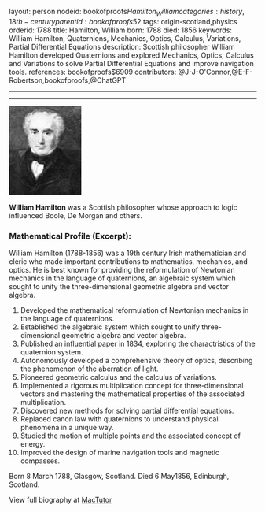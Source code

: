 layout: person
nodeid: bookofproofs$Hamilton_William
categories: history,18th-century
parentid: bookofproofs$52
tags: origin-scotland,physics
orderid: 1788
title: Hamilton, William
born: 1788
died: 1856
keywords: William Hamilton, Quaternions, Mechanics, Optics, Calculus, Variations, Partial Differential Equations
description: Scottish philosopher William Hamilton developed Quaternions and explored Mechanics, Optics, Calculus and Variations to solve Partial Differential Equations and improve navigation tools.
references: bookofproofs$6909
contributors: @J-J-O'Connor,@E-F-Robertson,bookofproofs,@ChatGPT

---



---

![Hamilton_William.jpg](https://github.com/bookofproofs/bookofproofs.github.io/blob/main/_sources/_assets/images/portraits/Hamilton_William.jpg?raw=true)

**William Hamilton** was a Scottish philosopher whose approach to logic influenced Boole, De Morgan and others.

### Mathematical Profile (Excerpt):
William Hamilton (1788-1856) was a 19th century Irish mathematician and cleric who made important contributions to mathematics, mechanics, and optics. He is best known for providing the reformulation of Newtonian mechanics in the language of quaternions, an algebraic system which sought to unify the three-dimensional geometric algebra and vector algebra.

1. Developed the mathematical reformulation of Newtonian mechanics in the language of quaternions.
2. Established the algebraic system which sought to unify three-dimensional geometric algebra and vector algebra.
3. Published an influential paper in 1834, exploring the charactristics of the quaternion system.
4. Autonomously developed a comprehensive theory of optics, describing the phenomenon of the aberration of light.
5. Pioneered geometric calculus and the calculus of variations.
6. Implemented a rigorous multiplication concept for three-dimensional vectors and mastering the mathematical properties of the associated multiplication.
7. Discovered new methods for solving partial differential equations.
8. Replaced canon law with quaternions to understand physical phenomena in a unique way.
9. Studied the motion of multiple points and the associated concept of energy.
10. Improved the design of marine navigation tools and magnetic compasses.

Born 8 March 1788, Glasgow, Scotland. Died 6 May1856, Edinburgh, Scotland.

View full biography at [MacTutor](https://mathshistory.st-andrews.ac.uk/Biographies/Hamilton_William/)
